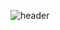 ![header](https://capsule-render.vercel.app/api?type=cylinder&color=auto&height=200&section=header&text=FE%20Engineer%205gazero&fontSize=40&animation=twinkling)

